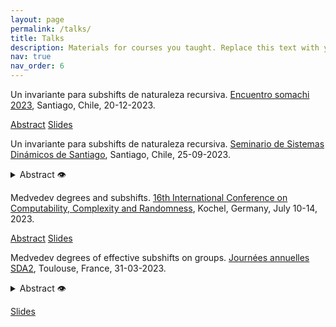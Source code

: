 ```yaml
---
layout: page
permalink: /talks/
title: Talks
description: Materials for courses you taught. Replace this text with your description.
nav: true
nav_order: 6
---
```


Un invariante para subshifts de naturaleza recursiva. [Encuentro somachi 2023](https://sites.google.com/uchile.cl/somachi2023/actividades-cient%C3%ADficas/sesiones-tem%C3%A1ticas), Santiago, Chile, 20-12-2023. 

[Abstract](files/talk_4_abstract.pdf) [Slides](files/talk_4.pdf)

Un invariante para subshifts de naturaleza recursiva. [Seminario de Sistemas Dinámicos de Santiago](http://www.dynamicalsystems.cl/?page_id=286),  Santiago, Chile, 25-09-2023. 

<details><summary> Abstract 👁 </summary> En 1974 Hanf y Myers exhibiron un subshift de tipo finito en $\mathbb{Z}^2$ cuyas configuraciones son todas incalculables en el sentido de la teoria de la recursión. En esta charla discutiremos cómo este fenómeno se captura con un invariante dinámico para subshifts, el invariante m. Este invariante comparte algunas propiedades con la entropía topológica como no aumentar por factores. También se relaciona con otras propiedades de origen dinámico y topológico tales como la aperiodicidad o la existencia puntos aislados en el espacio de todos los subshifts. </details>

Medvedev degrees and subshifts. [16th International Conference on Computability, Complexity and Randomness](http://cca-net.de/ccr2023/), Kochel, Germany, July 10-14, 2023.  


 [Abstract](files/talk_3_abstract.pdf) [Slides](files/talk_3.pdf)


Medvedev degrees of effective subshifts on groups. [Journées annuelles SDA2](https://indico.math.cnrs.fr/event/9357/), Toulouse, France, 31-03-2023. 

<details><summary> Abstract 👁 </summary>
It is known that the class of effective subshifts in $\mathbb{Z}$ can attain all $\Pi_1$ Medvedev degrees. In this talk we will discuss how this result extends to the class of finitely generated groups with decidable word problem. 
This involves codifying translation-like actions by $\mathbb{Z}$ as a subshift, and takes us to the problem of the computability of translation-like actions on locally finite graphs.</details>

 [Slides](files/talk_2.pdf)
